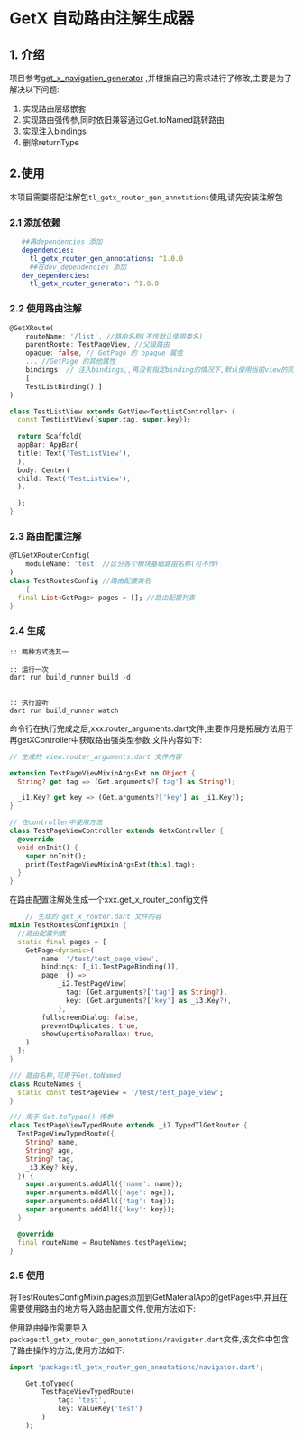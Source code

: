 # GetX 自动路由注解生成器

## 1. 介绍

项目参考[get_x_navigation_generator](https://github.com/ikbendewilliam/get_x_navigation_generator)
,并根据自己的需求进行了修改,主要是为了解决以下问题:

1. 实现路由层级嵌套
2. 实现路由强传参,同时依旧兼容通过Get.toNamed跳转路由
3. 实现注入bindings
4. 删除returnType 

## 2.使用

本项目需要搭配注解包`tl_getx_router_gen_annotations`使用,请先安装注解包

### 2.1 添加依赖

```yaml
   ##再dependencies 添加
   dependencies:
     tl_getx_router_gen_annotations: ^1.0.0
     ##在dev_dependencies 添加
   dev_dependencies:
     tl_getx_router_generator: ^1.0.0
```

### 2.2 使用路由注解

```dart
@GetXRoute(
    routeName: '/list', //路由名称(不传默认使用类名)
    parentRoute: TestPageView, //父级路由
    opaque: false, // GetPage 的 opaque 属性
    ... //GetPage 的其他属性
    bindings: // 注入bindings,,再没有指定binding的情况下,默认使用当前view的同文件夹下的binding.dart文件
    [
    TestListBinding(),]
)

class TestListView extends GetView<TestListController> {
  const TestListView({super.tag, super.key});
  
  return Scaffold(
  appBar: AppBar(
  title: Text('TestListView'),
  ),
  body: Center(
  child: Text('TestListView'),
  ),

  );
}
```

### 2.3 路由配置注解

```dart
@TLGetXRouterConfig(
    moduleName: 'test' //区分各个模块基础路由名称(可不传)
)
class TestRoutesConfig //路由配置类名
    {
  final List<GetPage> pages = []; //路由配置列表
}
```

### 2.4 生成

```shell
:: 两种方式选其一

:: 运行一次
dart run build_runner build -d


:: 执行监听
dart run build_runner watch 

```

命令行在执行完成之后,xxx.router_arguments.dart文件,主要作用是拓展方法用于再getXController中获取路由强类型参数,文件内容如下:

```dart
// 生成的 view.router_arguments.dart 文件内容

extension TestPageViewMixinArgsExt on Object {
  String? get tag => (Get.arguments?['tag'] as String?);

  _i1.Key? get key => (Get.arguments?['key'] as _i1.Key?);
}

// 在controller中使用方法
class TestPageViewController extends GetxController {
  @override
  void onInit() {
    super.onInit();
    print(TestPageViewMixinArgsExt(this).tag);
  }
}
```

在路由配置注解处生成一个xxx.get_x_router_config文件

```dart
    // 生成的 get_x_router.dart 文件内容
mixin TestRoutesConfigMixin {
  //路由配置列表
  static final pages = [
    GetPage<dynamic>(
        name: '/test/test_page_view',
        bindings: [_i1.TestPageBinding()],
        page: () =>
            _i2.TestPageView(
              tag: (Get.arguments?['tag'] as String?),
              key: (Get.arguments?['key'] as _i3.Key?),
            ),
        fullscreenDialog: false,
        preventDuplicates: true,
        showCupertinoParallax: true, 
    )
  ];
}

/// 路由名称,可用于Get.toNamed
class RouteNames {
  static const testPageView = '/test/test_page_view';
}

/// 用于 Get.toTyped() 传参
class TestPageViewTypedRoute extends _i7.TypedTlGetRouter {
  TestPageViewTypedRoute({
    String? name,
    String? age,
    String? tag,
    _i3.Key? key,
  }) {
    super.arguments.addAll({'name': name});
    super.arguments.addAll({'age': age});
    super.arguments.addAll({'tag': tag});
    super.arguments.addAll({'key': key});
  }

  @override
  final routeName = RouteNames.testPageView;
}


```

### 2.5 使用  

  将TestRoutesConfigMixin.pages添加到GetMaterialApp的getPages中,并且在需要使用路由的地方导入路由配置文件,使用方法如下:

  使用路由操作需要导入`package:tl_getx_router_gen_annotations/navigator.dart`文件,该文件中包含了路由操作的方法,使用方法如下:  

```dart
import 'package:tl_getx_router_gen_annotations/navigator.dart';

    Get.toTyped(
        TestPageViewTypedRoute(
            tag: 'test',
            key: ValueKey('test')
        )
    );
```